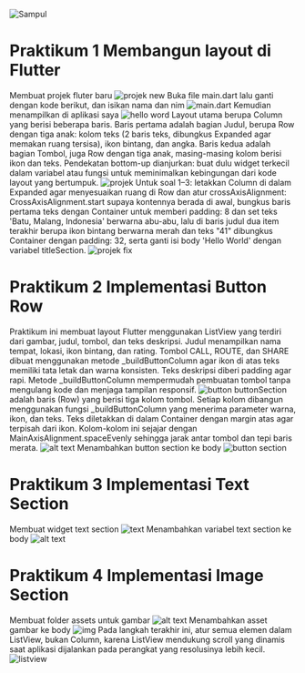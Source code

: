 ![Sampul](image.png)
# Praktikum 1 Membangun layout di Flutter
Membuat projek fluter baru 
![projek new](image-1.png)
Buka file main.dart lalu ganti dengan kode berikut, dan isikan nama dan nim
![main.dart](image-2.png)
Kemudian menampilkan di aplikasi saya 
![hello word](image-3.png)
Layout utama berupa Column yang berisi beberapa baris. Baris pertama adalah bagian Judul, berupa Row dengan tiga anak: kolom teks (2 baris teks, dibungkus Expanded agar memakan ruang tersisa), ikon bintang, dan angka. Baris kedua adalah bagian Tombol, juga Row dengan tiga anak, masing-masing kolom berisi ikon dan teks. Pendekatan bottom-up dianjurkan: buat dulu widget terkecil dalam variabel atau fungsi untuk meminimalkan kebingungan dari kode layout yang bertumpuk.
![projek](image-4.png)
Untuk soal 1–3: letakkan Column di dalam Expanded agar menyesuaikan ruang di Row dan atur crossAxisAlignment: CrossAxisAlignment.start supaya kontennya berada di awal, bungkus baris pertama teks dengan Container untuk memberi padding: 8 dan set teks 'Batu, Malang, Indonesia' berwarna abu-abu, lalu di baris judul dua item terakhir berupa ikon bintang berwarna merah dan teks "41" dibungkus Container dengan padding: 32, serta ganti isi body 'Hello World' dengan variabel titleSection.
![projek fix](image-5.png)
# Praktikum 2 Implementasi Button Row
Praktikum ini membuat layout Flutter menggunakan ListView yang terdiri dari gambar, judul, tombol, dan teks deskripsi. Judul menampilkan nama tempat, lokasi, ikon bintang, dan rating. Tombol CALL, ROUTE, dan SHARE dibuat menggunakan metode _buildButtonColumn agar ikon di atas teks memiliki tata letak dan warna konsisten. Teks deskripsi diberi padding agar rapi. Metode _buildButtonColumn mempermudah pembuatan tombol tanpa mengulang kode dan menjaga tampilan responsif.
![button](image-6.png)
buttonSection adalah baris (Row) yang berisi tiga kolom tombol. Setiap kolom dibangun menggunakan fungsi _buildButtonColumn yang menerima parameter warna, ikon, dan teks. Teks diletakkan di dalam Container dengan margin atas agar terpisah dari ikon. Kolom-kolom ini sejajar dengan MainAxisAlignment.spaceEvenly sehingga jarak antar tombol dan tepi baris merata.
![alt text](image-7.png)
Menambahkan button section ke body
![button section](image-8.png)

# Praktikum 3 Implementasi Text Section
Membuat widget text section
![text](image-9.png)
Menambahkan variabel text section ke body
![alt text](image-10.png)

# Praktikum 4 Implementasi Image Section

Membuat folder assets untuk gambar
![alt text](image-11.png)
Menambahkan asset gambar ke body
![img](image-12.png)
Pada langkah terakhir ini, atur semua elemen dalam ListView, bukan Column, karena ListView mendukung scroll yang dinamis saat aplikasi dijalankan pada perangkat yang resolusinya lebih kecil.
![listview](image-13.png)




